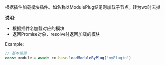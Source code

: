 根据插件加载模块插件。如名称以ModulePlug结尾则加载子节点。转为wx时去掉

**说明**: 
- 根据插件名加载对应的模块
- 返回Promise对象，resolve时返回加载的模块

Example:
```javascript
// 基本使用
const module = await cx.base.loadModuleByPlug('myPlugin')
```
